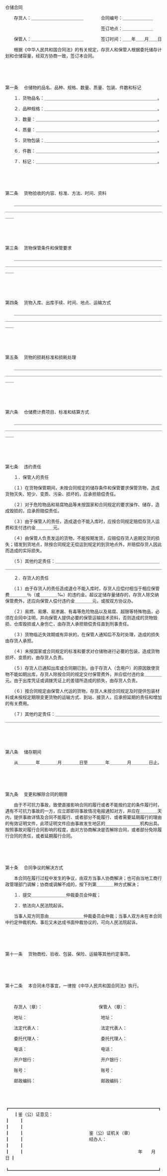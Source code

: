 



仓储合同



 

　　存货人：＿＿＿＿＿＿＿＿＿＿＿＿　　　　合同编号：＿＿＿＿＿＿＿

　　　　　　　　　　　　　　　　　　　　　　签订地点：＿＿＿＿＿＿＿

　　保管人：＿＿＿＿＿＿＿＿＿＿＿＿　　　　签订时间：＿＿年＿＿月＿＿日

　　根据《中华人民共和国合同法》的有关规定，存货人和保管人根据委托储存计划和仓储容量，经双方协商一致，签订本合同。

　　

　　

第一条
　仓储物的品名、品种、规格、数量、质量、包装、件数和标记

　　１．货物品名：＿＿＿＿＿＿＿＿＿＿＿＿＿＿＿＿＿＿＿＿＿＿＿＿＿＿。

　　２．品种规格：＿＿＿＿＿＿＿＿＿＿＿＿＿＿＿＿＿＿＿＿＿＿＿＿＿＿。

　　３．数量：＿＿＿＿＿＿＿＿＿＿＿＿＿＿＿＿＿＿＿＿＿＿＿＿＿＿＿＿。

　　４．质量：＿＿＿＿＿＿＿＿＿＿＿＿＿＿＿＿＿＿＿＿＿＿＿＿＿＿＿＿。

　　５．货物包装：＿＿＿＿＿＿＿＿＿＿＿＿＿＿＿＿＿＿＿＿＿＿＿＿＿＿。

　　６．件数：＿＿＿＿＿＿＿＿＿＿＿＿＿＿＿＿＿＿＿＿＿＿＿＿＿＿＿＿。

　　７．标记：＿＿＿＿＿＿＿＿＿＿＿＿＿＿＿＿＿＿＿＿＿＿＿＿＿＿＿＿。

　　

　　

第二条
　货物验收的内容、标准、方法、时间、资料

　　＿＿＿＿＿＿＿＿＿＿＿＿＿＿＿＿＿＿＿＿＿＿＿＿＿＿＿＿＿＿＿＿＿＿＿＿＿＿＿＿＿＿＿＿＿＿＿＿＿＿＿＿＿＿＿＿＿＿＿＿＿＿＿＿＿＿＿＿＿＿＿＿

　　

　　

第三条
　货物保管条件和保管要求

　　＿＿＿＿＿＿＿＿＿＿＿＿＿＿＿＿＿＿＿＿＿＿＿＿＿＿＿＿＿＿＿＿＿＿＿＿＿＿＿＿＿＿＿＿＿＿＿＿＿＿＿＿＿＿＿＿＿＿＿＿＿＿＿＿＿＿＿＿＿＿＿＿

　　

　　

第四条
　货物入库、出库手续、时间、地点、运输方式

　　＿＿＿＿＿＿＿＿＿＿＿＿＿＿＿＿＿＿＿＿＿＿＿＿＿＿＿＿＿＿＿＿＿＿＿＿＿＿＿＿＿＿＿＿＿＿＿＿＿＿＿＿＿＿＿＿＿＿＿＿＿＿＿＿＿＿＿＿＿＿＿＿

　　

　　

第五条
　货物的损耗标准和损耗处理

　　＿＿＿＿＿＿＿＿＿＿＿＿＿＿＿＿＿＿＿＿＿＿＿＿＿＿＿＿＿＿＿＿＿＿＿＿＿＿＿＿＿＿＿＿＿＿＿＿＿＿＿＿＿＿＿＿＿＿＿＿＿＿＿＿＿＿＿＿＿＿＿＿

　　

　　

第六条
　仓储费计费项目、标准和结算方式

　　＿＿＿＿＿＿＿＿＿＿＿＿＿＿＿＿＿＿＿＿＿＿＿＿＿＿＿＿＿＿＿＿＿＿＿＿＿＿＿＿＿＿＿＿＿＿＿＿＿＿＿＿＿＿＿＿＿＿＿＿＿＿＿＿＿＿＿＿＿＿＿＿

　　

　　

第七条
　违约责任

　　１．保管人的责任

　　（１）在货物保管期间，未按合同规定的储存条件和保管要求保管货物，造成货物灭失、短少、变质、污染、损坏的，应承担赔偿责任。

　　（２）对于危险物品和易腐物品等未按国家和合同规定的要求操作、储存，造成毁损的，应承担赔偿责任。

　　（３）由于保管人的责任，造成退仓不能入库时，应按合同规定赔偿存货人运费和支付违约金＿＿＿＿元。

　　（４）由保管人负责发运的货物，不能按期发货，应赔偿存货人逾期交货的损失；错发到货地点，除按合同规定无偿运到规定的到货地点外，并赔偿存货人因此而造成的实际损失。

　　（５）其他约定责任：＿＿＿＿＿＿＿＿＿＿＿＿＿＿＿＿＿＿＿＿＿＿＿＿＿＿＿＿＿＿＿＿＿＿＿＿＿＿＿＿＿＿＿＿＿＿＿＿＿＿＿＿＿＿＿＿＿＿＿＿

　　２．存货人的责任

　　（１）由于存货人的责任造成退仓不能入库时，存货人应偿付相当于相应保管费＿＿＿＿％（或＿＿＿＿‰）的违约金。超议定储存量储存的，存货人除交纳保管费外，还应向保管人偿付违约金＿＿＿＿元，或按双方协议办。

　　（２）易燃、易爆、易渗漏、有毒等危险物品以及易腐、超限等特殊物品，必须在合同中注明，并向保管人提供必要的保管运输技术资料，否则造成的货物毁损、仓库毁损或人身伤亡，由存货人承担赔偿责任直到刑事责任。

　　（３）货物临近失效期或有异状的，在保管人通知后不及时处理，造成的损失由存货人承担。

　　（４）未按国家或合同规定的标准和要求对仓储物进行必要的包装，造成货物损坏、变质的，由存货人负责。

　　（５）存货人已通知出库或合同期已到，由于存货人（含用户）的原因致使货物不能如期出库，存货人除按合同的规定交付保管费外，并应偿付违约金＿＿＿＿元。由于出库凭证或调拨凭证上的差错所造成的损失，由存货人负责。

　　（６）按合同规定由保管人代运的货物，存货人未按合同规定及时提供包装材料或未按规定期限变更货物的运输方式、到站、接货人，应承担延期的责任和增加的有关费用。

　　（７）其他约定责任：＿＿＿＿＿＿＿＿＿＿＿＿＿＿＿＿＿＿＿＿＿＿＿＿＿＿＿＿＿＿＿＿＿＿＿＿＿＿＿＿＿＿＿＿＿＿＿＿＿＿＿＿＿＿＿＿＿＿＿＿

　　

　　

第八条
　储存期间

　　从＿＿＿＿年＿＿＿＿月＿＿＿＿日至＿＿＿＿年＿＿＿＿月＿＿＿＿日止。

　　

　　

第九条
　变更和解除合同的期限

　　由于不可抗力事故，致使直接影响合同的履行或者不能按约定的条件履行时，遇有不可抗力事故的一方，应立即即将事故情况电报通知对方，并应在＿＿＿＿天内，提供事故详情及合同不能履行、或者部分不能履行、或者需要延期履行的理由的有效证明文件，此项证明文件应由事故发生地区的＿＿＿＿＿＿＿＿机构出具。按照事故对履行合同影响的程度，由对方协商解决是否解除合同，或者部分免除履行合同的责任，或者延期履行合同。

　　

　　

第十条
　合同争议的解决方式

　　本合同在履行过程中发生的争议，由双方当事人协商解决；也可由当地工商行政管理部门调解；协商或调解不成的，按下列第＿＿＿＿种方式解决；

　　１．提交＿＿＿＿＿＿＿＿仲裁委员会仲裁；

　　２．依法向人民法院起诉。

　　当事人双方同意由＿＿＿＿＿＿＿＿仲裁委员会仲裁；当事人双方未在本合同中约定仲裁机构，事后又未达成书面仲裁协议的，可向人民法院起诉。

　　

　　

第十一条
　货物商检、验收、包装、保险、运输等其他约定事项。

　　

　　

第十二条
　本合同未尽事宜，一律按《中华人民共和国合同法》执行。　　

　　

　　存货人（章）：　　　　　　　　　　　　　保管人（章）：

　　地址：　　　　　　　　　　　　　　　　　地址：

　　法定代表人：　　　　　　　　　　　　　　法定代表人：

　　委托代理人：　　　　　　　　　　　　　　委托代理人：

　　电话：　　　　　　　　　　　　　　　　　电话：

　　开户银行：　　　　　　　　　　　　　　　开户银行：

　　账号：　　　　　　　　　　　　　　　　　账号：

　　邮政编码：　　　　　　　　　　　　　　　邮政编码：

　　


　　┏━━━━━━━━━━━━━━━━━━━━━━━━━━━━━━━━━━┓
　　┃鉴（公）证意见：　　　　　　　　　　　　　　　　　　　　　　　　　　┃
　　┃　　　　　　　　　　　　　　　　　　　　　　　　　　　　　　　　　　┃
　　┃　　　　　　　　　　　　　　　　　　　　　　　　　　　　　　　　　　┃
　　┃　　　　　　　　　　　　　　　鉴（公）证机关（章）　　　　　　　　　┃
　　┃　　　　　　　　　　　　　　　经办人：　　　　　　　　　　　　　　　┃
　　┃　　　　　　　　　　　　　　　　　　　　　　　　　　　　　　　　　　┃
　　┃　　　　　　　　　　　　　　　　　　　　　　　　　　 年　　月　　日 ┃
　　┗━━━━━━━━━━━━━━━━━━━━━━━━━━━━━━━━━━┛
　　
